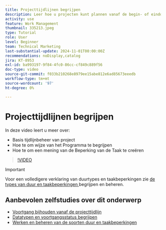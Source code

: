```yaml
---
title: Projecttijdlijnen begrijpen
description: Leer hoe u projecten kunt plannen vanaf de begin- of einddatum. Dan leer hoe de duur, predecessors, en de taakbeperkingen het projectplan beïnvloeden.
activity: use
feature: Work Management
thumbnail: 335213.jpeg
type: Tutorial
role: User
level: Beginner
team: Technical Marketing
last-substantial-update: 2024-11-01T00:00:00Z
recommendations: noDisplay,catalog
jira: KT-8953
exl-id: ba993197-9f84-4fc0-86cc-cf849c889f56
doc-type: video
source-git-commit: f033b210268e8979ee15abe812e6ad85673eeedb
workflow-type: tm+mt
source-wordcount: '97'
ht-degree: 0%

---
```


# Projecttijdlijnen begrijpen

In deze video leert u meer over:

* Basis tijdlijnbeheer van project
* Hoe te om wijze van het Programma te begrijpen
* Hoe te om een mening van de Beperking van de Taak te creëren

>[!VIDEO](https://video.tv.adobe.com/v/335213/?quality=12&learn=on)

>[!IMPORTANT]
>
>Voor een volledigere verklaring van duurtypes en taakbeperkingen zie [ de types van duur en taakbeperkingen ](/help/manage-work/intermediate-projects/understand-and-manage-duration-types-and-task-constraints.md) begrijpen en beheren.

## Aanbevolen zelfstudies over dit onderwerp

* [Voortgang bijhouden vanaf de projecttijdlijn](/help/manage-work/project-timelines/track-work-progress-from-the-project-timeline.md)
* [Datatypen en voortgangsstatus begrijpen](/help/manage-work/project-timelines/understand-task-dates-and-progress-status.md)
* [Werken en beheren van de soorten duur en taakbeperkingen](/help/manage-work/intermediate-projects/understand-and-manage-duration-types-and-task-constraints.md)

